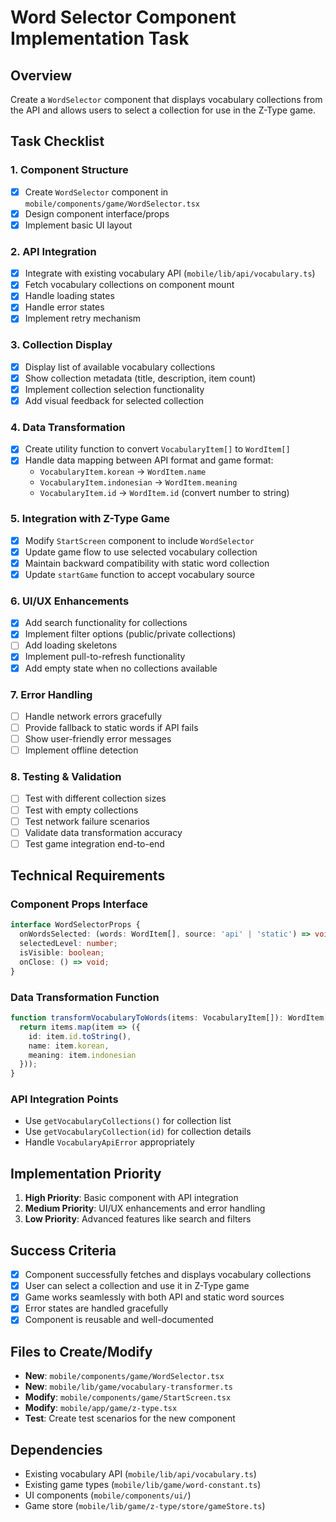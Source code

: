 # Word Selector Component Implementation Task

## Overview
Create a `WordSelector` component that displays vocabulary collections from the API and allows users to select a collection for use in the Z-Type game.

## Task Checklist

### 1. Component Structure
- [x] Create `WordSelector` component in `mobile/components/game/WordSelector.tsx`
- [x] Design component interface/props
- [x] Implement basic UI layout

### 2. API Integration
- [x] Integrate with existing vocabulary API (`mobile/lib/api/vocabulary.ts`)
- [x] Fetch vocabulary collections on component mount
- [x] Handle loading states
- [x] Handle error states
- [x] Implement retry mechanism

### 3. Collection Display
- [x] Display list of available vocabulary collections
- [x] Show collection metadata (title, description, item count)
- [x] Implement collection selection functionality
- [x] Add visual feedback for selected collection

### 4. Data Transformation
- [x] Create utility function to convert `VocabularyItem[]` to `WordItem[]`
- [x] Handle data mapping between API format and game format:
  - `VocabularyItem.korean` → `WordItem.name`
  - `VocabularyItem.indonesian` → `WordItem.meaning`
  - `VocabularyItem.id` → `WordItem.id` (convert number to string)

### 5. Integration with Z-Type Game
- [x] Modify `StartScreen` component to include `WordSelector`
- [x] Update game flow to use selected vocabulary collection
- [x] Maintain backward compatibility with static word collection
- [x] Update `startGame` function to accept vocabulary source

### 6. UI/UX Enhancements
- [x] Add search functionality for collections
- [x] Implement filter options (public/private collections)
- [ ] Add loading skeletons
- [x] Implement pull-to-refresh functionality
- [x] Add empty state when no collections available

### 7. Error Handling
- [ ] Handle network errors gracefully
- [ ] Provide fallback to static words if API fails
- [ ] Show user-friendly error messages
- [ ] Implement offline detection

### 8. Testing & Validation
- [ ] Test with different collection sizes
- [ ] Test with empty collections
- [ ] Test network failure scenarios
- [ ] Validate data transformation accuracy
- [ ] Test game integration end-to-end

## Technical Requirements

### Component Props Interface
```typescript
interface WordSelectorProps {
  onWordsSelected: (words: WordItem[], source: 'api' | 'static') => void;
  selectedLevel: number;
  isVisible: boolean;
  onClose: () => void;
}
```

### Data Transformation Function
```typescript
function transformVocabularyToWords(items: VocabularyItem[]): WordItem[] {
  return items.map(item => ({
    id: item.id.toString(),
    name: item.korean,
    meaning: item.indonesian
  }));
}
```

### API Integration Points
- Use `getVocabularyCollections()` for collection list
- Use `getVocabularyCollection(id)` for collection details
- Handle `VocabularyApiError` appropriately

## Implementation Priority
1. **High Priority**: Basic component with API integration
2. **Medium Priority**: UI/UX enhancements and error handling
3. **Low Priority**: Advanced features like search and filters

## Success Criteria
- [x] Component successfully fetches and displays vocabulary collections
- [x] User can select a collection and use it in Z-Type game
- [x] Game works seamlessly with both API and static word sources
- [x] Error states are handled gracefully
- [x] Component is reusable and well-documented

## Files to Create/Modify
- **New**: `mobile/components/game/WordSelector.tsx`
- **New**: `mobile/lib/game/vocabulary-transformer.ts`
- **Modify**: `mobile/components/game/StartScreen.tsx`
- **Modify**: `mobile/app/game/z-type.tsx`
- **Test**: Create test scenarios for the new component

## Dependencies
- Existing vocabulary API (`mobile/lib/api/vocabulary.ts`)
- Existing game types (`mobile/lib/game/word-constant.ts`)
- UI components (`mobile/components/ui/`)
- Game store (`mobile/lib/game/z-type/store/gameStore.ts`)
